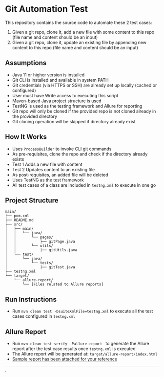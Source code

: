 # Git Automation Test

This repository contains the source code to automate these 2 test cases:
1. Given a git repo, clone it, add a new file with some content to this repo (file name and content should be an input)
2. Given a git repo, clone it, update an existing file by appending new content to this repo (file name and content should be an input)

## Assumptions

- Java 11 or higher version is installed
- Git CLI is installed and available in system PATH
- Git credentials (via HTTPS or SSH) are already set up locally (cached or configured)
- User must have Write access to executing this script
- Maven-based Java project structure is used
- TestNG is used as the testing framework and Allure for reporting
- Git repo will only be cloned if the provided repo is not cloned already in the provided directory
- Git cloning operation will be skipped if directory already exist

## How It Works

- Uses `ProcessBuilder` to invoke CLI git commands
- As pre-requisites, clone the repo and check if the directory already exists
- Test 1 Adds a new file with content
- Test 2 Updates content to an existing file
- As post-requisites, an added file will be deleted
- Uses TestNG as the test framework
- All test cases of a class are included in `testng.xml` to execute in one go

## Project Structure

```
main/
├── pom.xml
├── README.md
├── src/
│   ├── main/
│   │   └── java/
│   │       └── pages/
│   │           ├── gitPage.java
│   │       └── utils/
│   │           ├── gitUtils.java
│   └── test/
│       └── java/
│           └── tests/
│               ├── gitTest.java
├── testng.xml
└── target/
    └── allure-report/
        └── [Files related to Allure reports]
```

## Run Instructions

- Run `mvn clean test -DsuiteXmlFile=testng.xml` to execute all the test cases configured in `testng.xml`

## Allure Report

- Run `mvn clean test verify -Pallure-report ` to generate the Allure report after the test case results once `testng.xml` is executed
- The Allure report will be generated at: `target/allure-report/index.html`
- [Sample report has been attached for your reference](https://github.com/YuvashreeM/GitAutomation/blob/main/target/allure-report/index.html)

************************************************************************************************************************************************************************************
`
